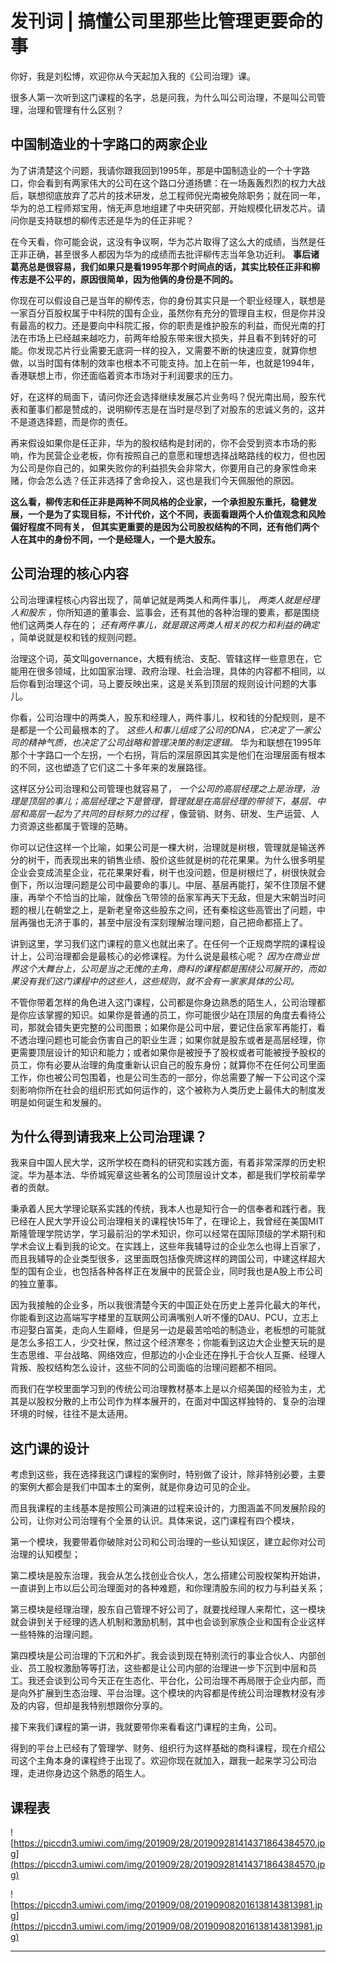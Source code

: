# 发刊词 | 搞懂公司里那些比管理更要命的事

你好，我是刘松博，欢迎你从今天起加入我的《公司治理》课。

很多人第一次听到这门课程的名字，总是问我，为什么叫公司治理，不是叫公司管理，治理和管理有什么区别？

## 中国制造业的十字路口的两家企业

为了讲清楚这个问题，我请你跟我回到1995年，那是中国制造业的一个十字路口，你会看到有两家伟大的公司在这个路口分道扬镳：在一场轰轰烈烈的权力大战后，联想彻底放弃了芯片的技术研发，总工程师倪光南被免除职务；就在同一年，华为的总工程师郑宝用，悄无声息地组建了中央研究部，开始规模化研发芯片。请问你是支持联想的柳传志还是华为的任正非呢？

在今天看，你可能会说，这没有争议啊，华为芯片取得了这么大的成绩，当然是任正非正确，甚至很多人都因为华为的成绩而去批评柳传志当年急功近利。 **事后诸葛亮总是很容易，我们如果只是看1995年那个时间点的话，其实比较任正非和柳传志是不公平的，原因很简单，因为他俩的身份是不同的。**

你现在可以假设自己是当年的柳传志，你的身份其实只是一个职业经理人，联想是一家百分百股权属于中科院的国有企业，虽然你有充分的管理自主权，但是你并没有最高的权力。还是要向中科院汇报，你的职责是维护股东的利益，而倪光南的打法在市场上已经越来越吃力，前两年给股东带来很大损失，并且看不到转好的可能。你发现芯片行业需要无底洞一样的投入，又需要不断的快速应变，就算你想做，以当时国有体制的效率也根本不可能支持。加上在前一年，也就是1994年，香港联想上市，你还面临着资本市场对于利润要求的压力。

好，在这样的局面下，请问你还会选择继续发展芯片业务吗？倪光南出局，股东代表和董事们都是赞成的，说明柳传志是在当时是尽到了对股东的忠诚义务的，这并不是道选择题，而是你的责任。

再来假设如果你是任正非，华为的股权结构是封闭的，你不会受到资本市场的影响，作为民营企业老板，你有按照自己的意愿和理想选择战略路线的权力，但也因为公司是你自己的，如果失败你的利益损失会非常大，你要用自己的身家性命来赌，你会怎么选？任正非选择了舍命投入，这也是我们今天佩服他的原因。

 **这么看，柳传志和任正非是两种不同风格的企业家，一个承担股东重托，稳健发展，一个是为了实现目标，不计代价，这个不同，表面看跟两个人价值观念和风险偏好程度不同有关，**  **但其实更重要的是因为公司股权结构的不同，还有他们两个人在其中的身份不同，一个是经理人，一个是大股东。**

## 公司治理的核心内容

公司治理课程核心内容出现了，简单记就是两类人和两件事儿， *两类人就是经理人和股东* ，你所知道的董事会、监事会，还有其他的各种治理的要素，都是围绕他们这两类人存在的； *还有两件事儿，就是跟这两类人相关的权力和利益的确定* ，简单说就是权和钱的规则问题。

治理这个词，英文叫governance，大概有统治、支配、管辖这样一些意思在，它能用在很多领域，比如国家治理、政府治理、社会治理，具体的内容都不相同，以后你看到治理这个词，马上要反映出来，这是关系到顶层的规则设计问题的大事儿。

你看，公司治理中的两类人，股东和经理人，两件事儿，权和钱的分配规则，是不是都是一个公司最根本的了。 *这些人和事儿组成了公司的DNA，它决定了一家公司的精神气质，也决定了公司战略和管理决策的制定逻辑。* 华为和联想在1995年那个十字路口一个左拐，一个右拐，背后的深层原因其实是他们在治理层面有根本的不同，这也塑造了它们这二十多年来的发展路径。

这样区分公司治理和公司管理也就容易了， *一个公司的高层经理之上是治理，治理是顶层的事儿；高层经理之下是管理，管理就是在高层经理的带领下，基层、中层和高层一起为了共同的目标努力的过程* ，像营销、财务、研发、生产运营、人力资源这些都属于管理的范畴。

你可以记住这样一个比喻，如果公司是一棵大树，治理就是树根，管理就是输送养分的树干，而表现出来的销售业绩、股价这些就是树的花花果果。为什么很多明星企业会变成流星企业，花花果果好看，树干也没问题，但是树根烂了，树很快就会倒下，所以治理问题是公司中最要命的事儿。中层、基层再能打，架不住顶层不健康，再举个不恰当的比喻，就像岳飞带领的岳家军再天下无敌，但是大宋朝当时问题的根儿在朝堂之上，是新老皇帝这些股东之间，还有秦桧这些高管出了问题，中层再强也无济于事的，甚至中层没有深刻理解治理问题，自己把命都搭上了。

讲到这里，学习我们这门课程的意义也就出来了。在任何一个正规商学院的课程设计上，公司治理都会是最核心的必修课程。为什么说是最核心呢？ *因为在商业世界这个大舞台上，公司是当之无愧的主角，商科的课程都是围绕公司展开的，而如果没有我们这门课程中的这些人，这些规则，就不会有一家家具体的公司。*

不管你带着怎样的角色进入这门课程，公司都是你身边熟悉的陌生人，公司治理都是你应该掌握的知识。如果你是普通的员工，你可能很少站在顶层的角度去看待公司，那就会错失更完整的公司图景；如果你是公司中层，要记住岳家军再能打，看不透治理问题也可能会伤害自己的职业生涯；如果你就是股东或者是高层经理，你更需要顶层设计的知识和能力；或者如果你是被授予了股权或者可能被授予股权的员工，你有必要从治理的角度重新认识自己的股东身份；就算你不在任何公司里面工作，你也被公司包围着，也是公司生态的一部分，你总需要了解一下公司这个深刻影响你所在社会的组织形式如何运作的，这个被称为人类历史上最伟大的制度发明是如何诞生和发展的。

## 为什么得到请我来上公司治理课？

我来自中国人民大学，这所学校在商科的研究和实践方面，有着非常深厚的历史积淀。华为基本法、华侨城宪章这些著名的公司顶层设计文本，都是我们学校前辈学者的贡献。

秉承着人民大学理论联系实践的传统，我本人也是知行合一的信奉者和践行者。我已经在人民大学开设公司治理相关的课程快15年了，在理论上，我曾经在美国MIT斯隆管理学院访学，学习最前沿的学术知识，你可以经常在国际顶级的学术期刊和学术会议上看到我的论文。在实践上，这些年我辅导过的企业怎么也得上百家了，而且我辅导的企业类型很多，这里面既包括像壳牌这样的跨国公司，中建这样超大型的国有企业，也包括各种各样正在发展中的民营企业，同时我也是A股上市公司的独立董事。

因为我接触的企业多，所以我很清楚今天的中国正处在历史上差异化最大的年代，你能看到这边高端写字楼里的互联网公司满嘴别人听不懂的DAU、PCU，立志上市迎娶白富美，走向人生巅峰，但是另一边是最苦哈哈的制造业，老板想的可能就是怎么多招工人，少交社保，熬过这个经济寒冬；你能看到这边大企业整天玩的是生态思维、平台战略、网络效应，但那边的小企业还在挣扎于合伙人互撕、经理人背叛、股权结构怎么设计，这些不同的公司面临的治理问题都不相同。

而我们在学校里面学习到的传统公司治理教材基本上是以介绍美国的经验为主，尤其是以股权分散的上市公司作为样本展开的，在面对中国这样独特的、复杂的治理环境的时候，往往不是太适用。

## 这门课的设计

考虑到这些，我在选择我这门课程的案例时，特别做了设计，除非特别必要，主要的案例大都会是我们中国本土的案例，就是你身边可见的企业。

而且我课程的主线基本是按照公司演进的过程来设计的，力图涵盖不同发展阶段的公司，让你对公司治理有个全景的认识。具体来说，这门课程有四个模块，

第一个模块，我要带着你破除对公司和公司治理的一些认知误区，建立起你对公司治理的认知模型；

第二模块是股东治理，我会从怎么找创业合伙人，怎么搭建公司股权架构开始讲，一直讲到上市以后公司治理面对的各种难题，和你理清股东间的权力与利益关系；

第三模块是经理治理，股东自己管理不好公司了，就要找经理人来帮忙，这一模块就会讲到关于经理的选人机制和激励机制，其中也会谈到家族企业和国有企业这样一些特殊的治理问题。

第四模块是公司治理的下沉和外扩。我会谈到现在特别流行的事业合伙人、内部创业、员工股权激励等等打法，这些都是让公司内部的治理进一步下沉到中层和员工。我还会谈到公司今天正在生态化、平台化，公司治理不再局限于企业内部，而是向外扩展到生态治理、平台治理。这个模块的内容都是传统公司治理教材没有涉及的内容，但却是我特别想跟你分享的。

接下来我们课程的第一讲，我就要带你来看看这门课程的主角，公司。

得到的平台上已经有了管理学、财务、组织行为这样基础的商科课程，现在介绍公司这个主角本身的课程终于出现了。欢迎你现在就加入，跟我一起来学习公司治理，走进你身边这个熟悉的陌生人。

## 课程表

![https://piccdn3.umiwi.com/img/201909/28/201909281414371864384570.jpg](https://piccdn3.umiwi.com/img/201909/28/201909281414371864384570.jpg)

![https://piccdn3.umiwi.com/img/201909/08/201909082016138143813981.jpg](https://piccdn3.umiwi.com/img/201909/08/201909082016138143813981.jpg)

---
